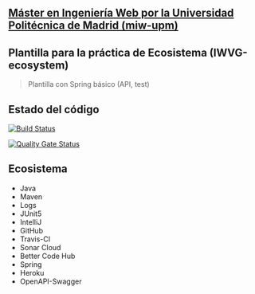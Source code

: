 ## [Máster en Ingeniería Web por la Universidad Politécnica de Madrid (miw-upm)](http://miw.etsisi.upm.es)
## Plantilla para la práctica de Ecosistema (IWVG-ecosystem)
> Plantilla con Spring básico (API, test) 
>
## Estado del código
[![Build Status](https://travis-ci.org/dreyesrod/ecosystem-demo.svg?branch=develop)](https://travis-ci.org/dreyesrod/ecosystem-demo)

[![Quality Gate Status](https://sonarcloud.io/api/project_badges/measure?project=dreyesrod_ecosystem-demo&metric=alert_status)](https://sonarcloud.io/dashboard?id=dreyesrod_ecosystem-demo)

## Ecosistema
* Java
* Maven
* Logs
* JUnit5
* IntelliJ
* GitHub
* Travis-CI
* Sonar Cloud
* Better Code Hub
* Spring
* Heroku
* OpenAPI-Swagger
